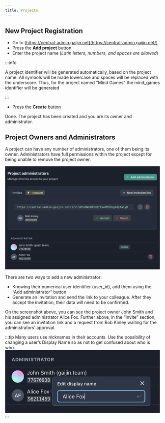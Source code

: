 ```yaml
---
title: Projects
---
```


## New Project Registration

- Go to [https://central-admin.gaijin.net](https://central-admin.gaijin.net/)
- Press the **Add project** button
- Enter the project name (_Latin letters, numbers, and spaces are allowed_)

:::info

A project identifier will be generated automatically, based on the project name. All symbols will be made lowercase and spaces will be replaced with the underscore. Thus, for the project named "Mind Games" the mind_games identifier will be generated

:::

- Press the **Create** button

Done. The project has been created and you are its owner and administrator.

## Project Owners and Administrators

A project can have any number of administrators, one of them being its owner. Administrators have full permissions within the project except for being unable to remove the project owner.

![Project Administrators](./assets/project-admins.png)

There are two ways to add a new administrator:

- Knowing their numerical user identifier (user_id), add them using the “Add administrator” button
- Generate an invitation and send the link to your colleague. After they accept the invitation, their data will need to be confirmed.

On the screenshot above, you can see the project owner John Smith and his assigned administrator Alice Fox. Further above, in the “Invite” section, you can see an invitation link and a request from Bob Kinley waiting for the administrators’ approval.

:::tip
Many users use nicknames in their accounts. Use the possibility of changing a user’s Display Name so as not to get confused about who is who.
![Changing user’s display name](./assets/display-name.png)
:::

